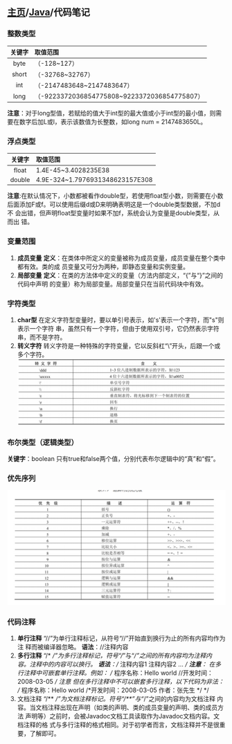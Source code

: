 ## [主页](../README.md)/[Java](./readme.md)/代码笔记

### 整数类型

|关键字|取值范围|
|:----:|:----|
|byte|（-128~127）|
|short|（-32768~32767）|
|int|（-2147483648~2147483647）|
|long|（-9223372036854775808~9223372036854775807）|

**注意**：对于long型值，若赋给的值大于int型的最大值或小于int型的最小值，则需要在数字后加L或l，表示该数值为长整数，如long num = 2147483650L。

### 浮点类型

|关键字|取值范围|
|:----:|:----|
|float|1.4E-45~3.4028235E38|
|double|4.9E-324~1.7976931348623157E308|

**注意**:在默认情况下，小数都被看作double型，若使用float型小数，则需要在小数
后面添加F或f。可以使用后缀d或D来明确表明这是一个double类型数据，不加d不
会出错，但声明float型变量时如果不加f，系统会认为变量是double类型，从而出
错。

### 变量范围
1. **成员变量**
**定义**：在类体中所定义的变量被称为成员变量，成员变量在整个类中都有效。类的成
员变量又可分为两种，即静态变量和实例变量。
2. **局部变量**
**定义**：在类的方法体中定义的变量（方法内部定义，“{”与“}”之间的代码中声明
的变量）称为局部变量。局部变量只在当前代码块中有效。

### 字符类型
1.  **char型**
在定义字符型变量时，要以单引号表示，如's'表示一个字符，而"s"则表示一个字符
串，虽然只有一个字符，但由于使用双引号，它仍然表示字符串，而不是字符。
2. **转义字符**
转义字符是一种特殊的字符变量，它以反斜杠“\”开头，后跟一个或多个字符。
![](pic/Prolan1.png)

### 布尔类型（逻辑类型）
**关键字**：boolean
只有true和false两个值，分别代表布尔逻辑中的“真”和“假”。

### 优先序列
![](pic/Prolan2.png)

### 代码注释
1. **单行注释**
“//”为单行注释标记，从符号“//”开始直到换行为止的所有内容均作为注
释而被编译器忽略。
**语法**：//注释内容
2. **多行注释**
“/* */”为多行注释标记，符号“/*”与“*/”之间的所有内容均为注释内
容。注释中的内容可以换行。
**语法**：/* 注释内容1 注释内容2 … */
**注意**：
在多行注释中可嵌套单行注释。例如：
/* 程序名称：Hello world //开发时间：2008-03-05 */
注意
但在多行注释中不可以嵌套多行注释，以下代码为非法：
/* 程序名称：Hello world /*开发时间：2008-03-05 作者：张先生 */ */
3. 文档注释
“/** */”为文档注释标记。符号“/**”与“*/”之间的内容均为文档注释
内容。当文档注释出现在声明（如类的声明、类的成员变量的声明、类的成员方法
声明等）之前时，会被Javadoc文档工具读取作为Javadoc文档内容。文档注释的格
式与多行注释的格式相同。对于初学者而言，文档注释并不是很重要，了解即可。

